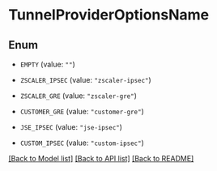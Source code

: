 # TunnelProviderOptionsName

## Enum


* `EMPTY` (value: `""`)

* `ZSCALER_IPSEC` (value: `"zscaler-ipsec"`)

* `ZSCALER_GRE` (value: `"zscaler-gre"`)

* `CUSTOMER_GRE` (value: `"customer-gre"`)

* `JSE_IPSEC` (value: `"jse-ipsec"`)

* `CUSTOM_IPSEC` (value: `"custom-ipsec"`)


[[Back to Model list]](../README.md#documentation-for-models) [[Back to API list]](../README.md#documentation-for-api-endpoints) [[Back to README]](../README.md)


